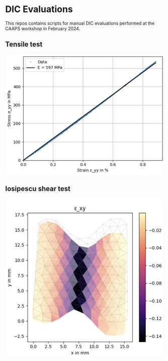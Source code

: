 # DIC Evaluations 
This repos contains scripts for manual DIC evaluations performed at the CAAPS workshop in February 2024.


## Tensile test 


![Tensile](/docs/tensile_stress_strain.png)


## Iosipescu shear test 

![Iosipescu](/docs/Iosipescu.png)